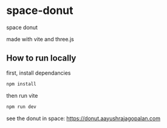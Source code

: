 # space-donut
space donut 

made with vite and three.js

## How to run locally

first, install dependancies

```sh 
npm install
```

then run vite

```sh
npm run dev
```

see the donut in space: https://donut.aayushrajagopalan.com
